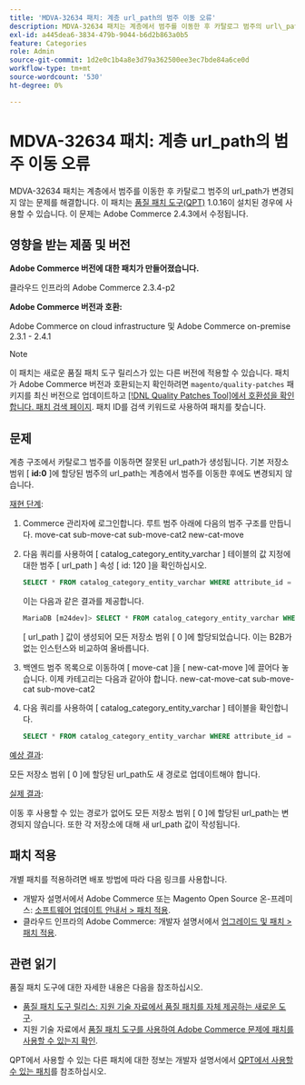 ```yaml
---
title: 'MDVA-32634 패치: 계층 url_path의 범주 이동 오류'
description: MDVA-32634 패치는 계층에서 범주를 이동한 후 카탈로그 범주의 url\_path가 변경되지 않는 문제를 해결합니다. 이 패치는 [Quality Patches Tool (QPT)](/help/announcements/adobe-commerce-announcements/magento-quality-patches-released-new-tool-to-self-serve-quality-patches.md) 1.0.16이 설치된 경우 사용할 수 있습니다. 이 문제는 Adobe Commerce 2.4.3에서 수정됩니다.
exl-id: a445dea6-3834-479b-9044-b6d2b863a0b5
feature: Categories
role: Admin
source-git-commit: 1d2e0c1b4a8e3d79a362500ee3ec7bde84a6ce0d
workflow-type: tm+mt
source-wordcount: '530'
ht-degree: 0%

---
```


# MDVA-32634 패치: 계층 url_path의 범주 이동 오류

MDVA-32634 패치는 계층에서 범주를 이동한 후 카탈로그 범주의 url\_path가 변경되지 않는 문제를 해결합니다. 이 패치는 [품질 패치 도구(QPT)](/help/announcements/adobe-commerce-announcements/magento-quality-patches-released-new-tool-to-self-serve-quality-patches.md) 1.0.16이 설치된 경우에 사용할 수 있습니다. 이 문제는 Adobe Commerce 2.4.3에서 수정됩니다.

## 영향을 받는 제품 및 버전

**Adobe Commerce 버전에 대한 패치가 만들어졌습니다.**

클라우드 인프라의 Adobe Commerce 2.3.4-p2

**Adobe Commerce 버전과 호환:**

Adobe Commerce on cloud infrastructure 및 Adobe Commerce on-premise 2.3.1 - 2.4.1

>[!NOTE]
>
>이 패치는 새로운 품질 패치 도구 릴리스가 있는 다른 버전에 적용할 수 있습니다. 패치가 Adobe Commerce 버전과 호환되는지 확인하려면 `magento/quality-patches` 패키지를 최신 버전으로 업데이트하고 [[!DNL Quality Patches Tool]에서 호환성을 확인합니다. 패치 검색 페이지](https://devdocs.magento.com/quality-patches/tool.html#patch-grid). 패치 ID를 검색 키워드로 사용하여 패치를 찾습니다.

## 문제

계층 구조에서 카탈로그 범주를 이동하면 잘못된 url\_path가 생성됩니다. 기본 저장소 범위 \[ **id:0** \]에 할당된 범주의 url\_path는 계층에서 범주를 이동한 후에도 변경되지 않습니다.

<u>재현 단계</u>:

1. Commerce 관리자에 로그인합니다. 루트 범주 아래에 다음의 범주 구조를 만듭니다. move-cat sub-move-cat sub-move-cat2 new-cat-move
1. 다음 쿼리를 사용하여 \[ catalog\_category\_entity\_varchar \] 테이블의 값 지정에 대한 범주 \[ url\_path \] 속성 \[ id: 120 \]을 확인하십시오.

   ```sql
   SELECT * FROM catalog_category_entity_varchar WHERE attribute_id = 120 ORDER BY value_id DESC LIMIT 4;
   ```

   이는 다음과 같은 결과를 제공합니다.

   ```sql
   MariaDB [m24dev]> SELECT * FROM catalog_category_entity_varchar WHERE attribute_id = 120 ORDER BY value_id DESC LIMIT 4;
   ```

   \[ url\_path \] 값이 생성되어 모든 저장소 범위 \[ 0 \]에 할당되었습니다. 이는 B2B가 없는 인스턴스와 비교하여 올바릅니다.
1. 백엔드 범주 목록으로 이동하여 \[ move-cat \]을 \[ new-cat-move \]에 끌어다 놓습니다. 이제 카테고리는 다음과 같아야 합니다. new-cat-move-cat sub-move-cat sub-move-cat2
1. 다음 쿼리를 사용하여 \[ catalog\_category\_entity\_varchar \] 테이블을 확인합니다.

   ```sql
   SELECT * FROM catalog_category_entity_varchar WHERE attribute_id = 120 ORDER BY value_id DESC LIMIT 16;
   ```

<u>예상 결과</u>:

모든 저장소 범위 \[ 0 \]에 할당된 url\_path도 새 경로로 업데이트해야 합니다.

<u>실제 결과</u>:

이동 후 사용할 수 있는 경로가 없어도 모든 저장소 범위 \[ 0 \]에 할당된 url\_path는 변경되지 않습니다. 또한 각 저장소에 대해 새 url\_path 값이 작성됩니다.

## 패치 적용

개별 패치를 적용하려면 배포 방법에 따라 다음 링크를 사용합니다.

* 개발자 설명서에서 Adobe Commerce 또는 Magento Open Source 온-프레미스: [소프트웨어 업데이트 안내서 > 패치 적용](https://devdocs.magento.com/guides/v2.4/comp-mgr/patching/mqp.html).
* 클라우드 인프라의 Adobe Commerce: 개발자 설명서에서 [업그레이드 및 패치 > 패치 적용](https://devdocs.magento.com/cloud/project/project-patch.html).

## 관련 읽기

품질 패치 도구에 대한 자세한 내용은 다음을 참조하십시오.

* [품질 패치 도구 릴리스: 지원 기술 자료에서 품질 패치를 자체 제공하는 새로운 도구](/help/announcements/adobe-commerce-announcements/magento-quality-patches-released-new-tool-to-self-serve-quality-patches.md).
* 지원 기술 자료에서 [품질 패치 도구를 사용하여 Adobe Commerce 문제에 패치를 사용할 수 있는지 확인](/help/support-tools/patches-available-in-qpt-tool/check-patch-for-magento-issue-with-magento-quality-patches.md).

QPT에서 사용할 수 있는 다른 패치에 대한 정보는 개발자 설명서에서 [QPT에서 사용할 수 있는 패치](https://devdocs.magento.com/quality-patches/tool.html#patch-grid)를 참조하십시오.
